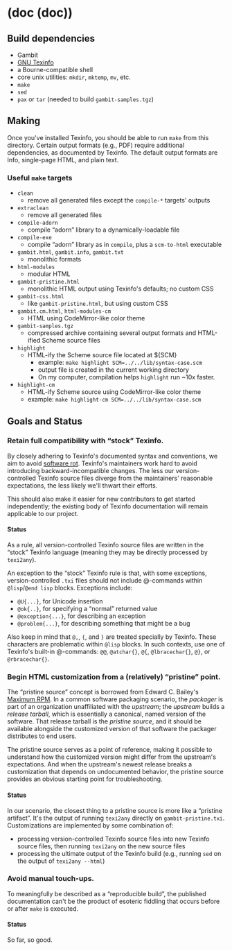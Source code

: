 <!-- Copyright (c) 2024 by Macon Gambill, All Rights Reserved. -->
# (doc (doc))
## Build dependencies
- Gambit
- [GNU Texinfo](https://www.gnu.org/software/texinfo)
- a Bourne-compatible shell
- core unix utilities: `mkdir`, `mktemp`, `mv`, etc.
- `make`
- `sed`
- `pax` or `tar` (needed to build `gambit-samples.tgz`)

## Making
Once you've installed Texinfo, you should be able to run `make` from this directory.  Certain output formats (e.g., PDF) require additional dependencies, as documented by Texinfo.  The default output formats are Info, single-page HTML, and plain text.

### Useful `make` targets
- `clean`
  - remove all generated files except the `compile-*` targets' outputs
- `extraclean`
  - remove all generated files
- `compile-adorn`
  - compile “adorn” library to a dynamically-loadable file
- `compile-exe`
  - compile “adorn” library as in `compile`, plus a `scm-to-html` executable
- `gambit.html`, `gambit.info`, `gambit.txt`
  - monolithic formats
- `html-modules`
  - modular HTML
- `gambit-pristine.html`
  - monolithic HTML output using Texinfo's defaults; no custom CSS
- `gambit-css.html`
  - like `gambit-pristine.html`, but using custom CSS
- `gambit.cm.html`, `html-modules-cm`
  - HTML using CodeMirror-like color theme
- `gambit-samples.tgz`
  - compressed archive containing several output formats and HTML-ified Scheme source files
- `highlight`
  - HTML-ify the Scheme source file located at ${SCM}
    - example: `make highlight SCM=../../lib/syntax-case.scm`
    - output file is created in the current working directory
    - On my computer, compilation helps `highlight` run ~10x faster.
- `highlight-cm`
  - HTML-ify Scheme source using CodeMirror-like color theme
  - example: `make highlight-cm SCM=../../lib/syntax-case.scm`

## Goals and Status
### Retain full compatibility with “stock” Texinfo.
By closely adhering to Texinfo's documented syntax and conventions, we aim to avoid [software rot](http://www.catb.org/jargon/html/S/software-rot.html).  Texinfo's maintainers work hard to avoid introducing backward-incompatible changes.  The less our version-controlled Texinfo source files diverge from the maintainers' reasonable expectations, the less likely we'll thwart their efforts.

This should also make it easier for new contributors to get started independently; the existing body of Texinfo documentation will remain applicable to our project.

#### Status
As a rule, all version-controlled Texinfo source files are written in the “stock” Texinfo language (meaning they may be directly processed by `texi2any`).

An exception to the “stock” Texinfo rule is that, with some exceptions, version-controlled `.txi` files should not include @-commands within `@lisp`/`@end lisp` blocks.  Exceptions include:
 - `@U{...}`, for Unicode insertion
 - `@ok{..}`, for specifying a “normal” returned value
 - `@exception{...}`, for describing an exception
 - `@problem{...}`, for describing something that might be a bug

Also keep in mind that `@,`, `{`, and `}` are treated specially by Texinfo.  These characters are problematic within `@lisp` blocks.  In such contexts, use one of Texinfo's built-in @-commands: `@@`, `@atchar{}`, `@{`, `@lbracechar{}`, `@}`, or `@rbracechar{}`.

### Begin HTML customization from a (relatively) “pristine” point.
The “pristine source” concept is borrowed from Edward C. Bailey's [Maximum RPM](https://ftp.osuosl.org/pub/rpm/max-rpm/ch-rpm-philosophy.html).  In a common software packaging scenario, the _packager_ is part of an organization unaffiliated with the _upstream_; the _upstream_ builds a _release tarball_, which is essentially a canonical, named version of the software.  That release tarball is the _pristine source_, and it should be available alongside the customized version of that software the packager distributes to end users.

The pristine source serves as a point of reference, making it possible to understand how the customized version might differ from the upstream's expectations.  And when the upstream's newest release breaks a customization that depends on undocumented behavior, the pristine source provides an obvious starting point for troubleshooting.

#### Status
In our scenario, the closest thing to a pristine source is more like a “pristine artifact”.  It's the output of running `texi2any` directly on `gambit-pristine.txi`.  Customizations are implemented by some combination of:
  - processing version-controlled Texinfo source files into new Texinfo source files, then running `texi2any` on the new source files
  - processing the ultimate output of the Texinfo build (e.g., running `sed` on the output of `texi2any --html`)

### Avoid manual touch-ups.
To meaningfully be described as a “reproducible build”, the published documentation can't be the product of esoteric fiddling that occurs before or after `make` is executed.

#### Status
So far, so good.
